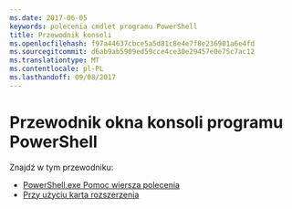 ```yaml
---
ms.date: 2017-06-05
keywords: polecenia cmdlet programu PowerShell
title: Przewodnik konsoli
ms.openlocfilehash: f97a44637cbce5a5d81c8e4e7f8e236901a6e4fd
ms.sourcegitcommit: d6ab9ab5909ed59cce4ce30e29457e0e75c7ac12
ms.translationtype: MT
ms.contentlocale: pl-PL
ms.lasthandoff: 09/08/2017
---
```

# <a name="powershell-console-window-guide"></a>Przewodnik okna konsoli programu PowerShell

Znajdź w tym przewodniku:
- [PowerShell.exe Pomoc wiersza polecenia](console/PowerShell.exe-Command-Line-Help.md)
- [Przy użyciu karta rozszerzenia](console/Using-Tab-Expansion.md)

